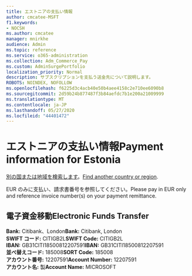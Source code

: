 ```yaml
---
title: エストニアの支払い情報
author: cmcatee-MSFT
f1.keywords:
- NOCSH
ms.author: cmcatee
manager: mnirkhe
audience: Admin
ms.topic: reference
ms.service: o365-administration
ms.collection: Adm_Commerce_Pay
ms.custom: AdminSurgePortfolio
localization_priority: Normal
description: サブスクリプションを支払う送金先について説明します。
ROBOTS: NOINDEX, NOFOLLOW
ms.openlocfilehash: f6225d3c4acb40e50b4aee4158c2e710ee6090b8
ms.sourcegitcommit: 2d59b24b877487f3b84aefdc7b1e200a21009999
ms.translationtype: MT
ms.contentlocale: ja-JP
ms.lasthandoff: 05/27/2020
ms.locfileid: "44401472"
---
```

# <a name="payment-information-for-estonia"></a><span data-ttu-id="88c2d-103">エストニアの支払い情報</span><span class="sxs-lookup"><span data-stu-id="88c2d-103">Payment information for Estonia</span></span>

<span data-ttu-id="88c2d-104">[別の国または地域を検索します](../billing-and-payments/pay-for-your-subscription.md)。</span><span class="sxs-lookup"><span data-stu-id="88c2d-104">[Find another country or region](../billing-and-payments/pay-for-your-subscription.md).</span></span>

<span data-ttu-id="88c2d-105">EUR のみに支払い、請求書番号を参照してください。</span><span class="sxs-lookup"><span data-stu-id="88c2d-105">Please pay in EUR only and reference invoice number(s) on your payment remittance.</span></span>

## <a name="electronic-funds-transfer"></a><span data-ttu-id="88c2d-106">電子資金移動</span><span class="sxs-lookup"><span data-stu-id="88c2d-106">Electronic Funds Transfer</span></span>

<span data-ttu-id="88c2d-107">**Bank:** Citibank、London</span><span class="sxs-lookup"><span data-stu-id="88c2d-107">**Bank:** Citibank, London</span></span>  
<span data-ttu-id="88c2d-108">**SWIFT コード:** CITIGB2L</span><span class="sxs-lookup"><span data-stu-id="88c2d-108">**SWIFT Code:** CITIGB2L</span></span>  
<span data-ttu-id="88c2d-109">**IBAN:** GB31CITI18500812207591</span><span class="sxs-lookup"><span data-stu-id="88c2d-109">**IBAN:** GB31CITI18500812207591</span></span>  
<span data-ttu-id="88c2d-110">**並べ替えコード:** 185008</span><span class="sxs-lookup"><span data-stu-id="88c2d-110">**SORT Code:** 185008</span></span>  
<span data-ttu-id="88c2d-111">**アカウント番号:** 12207591</span><span class="sxs-lookup"><span data-stu-id="88c2d-111">**Account Number:** 12207591</span></span>  
<span data-ttu-id="88c2d-112">**アカウント名:** 製</span><span class="sxs-lookup"><span data-stu-id="88c2d-112">**Account Name:** MICROSOFT</span></span>  
